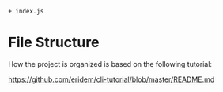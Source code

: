 ```
+ index.js
```

# File Structure

How the project is organized is based on the following tutorial:

<https://github.com/eridem/cli-tutorial/blob/master/README.md>